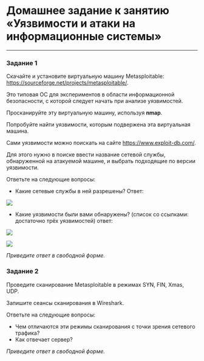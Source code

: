 # Домашнее задание к занятию «Уязвимости и атаки на информационные системы»

------

### Задание 1

Скачайте и установите виртуальную машину Metasploitable: https://sourceforge.net/projects/metasploitable/.

Это типовая ОС для экспериментов в области информационной безопасности, с которой следует начать при анализе уязвимостей.

Просканируйте эту виртуальную машину, используя **nmap**.

Попробуйте найти уязвимости, которым подвержена эта виртуальная машина.

Сами уязвимости можно поискать на сайте https://www.exploit-db.com/.

Для этого нужно в поиске ввести название сетевой службы, обнаруженной на атакуемой машине, и выбрать подходящие по версии уязвимости.

Ответьте на следующие вопросы:

- Какие сетевые службы в ней разрешены?
Ответ:

![](https://user-images.githubusercontent.com/136073445/276365428-ac8b60ce-50e9-4d9e-be93-45614866d442.png)
  
- Какие уязвимости были вами обнаружены? (список со ссылками: достаточно трёх уязвимостей)
ответ:

![](https://user-images.githubusercontent.com/136073445/276365146-bfa58f35-571f-4ec7-96f9-a269706df9de.png)

![](https://user-images.githubusercontent.com/136073445/276367936-42f1b70c-7857-44da-b733-05136db8eb31.png)
  
  
*Приведите ответ в свободной форме.*  

### Задание 2

Проведите сканирование Metasploitable в режимах SYN, FIN, Xmas, UDP.

Запишите сеансы сканирования в Wireshark.

Ответьте на следующие вопросы:

- Чем отличаются эти режимы сканирования с точки зрения сетевого трафика?
- Как отвечает сервер?

*Приведите ответ в свободной форме.*

